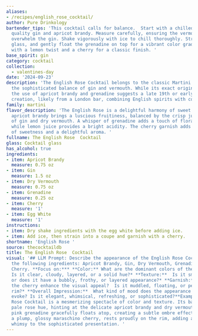 ```yaml
---
aliases:
- /recipes/english_rose_cocktail/
author: Pure Drinkology
bartender_tips: 'This cocktail calls for balance.  Start with a chilled glass. Use
  quality gin and apricot brandy. Measure carefully, ensuring the vermouth doesn''t
  overwhelm the gin. Shake vigorously with ice to chill thoroughly. Strain into the
  glass, and gently float the grenadine on top for a vibrant color gradient. Garnish
  with a lemon twist and a cherry for a classic finish. '
base_spirit: gin
category: cocktail
collection: 
  - valentines-day
date: '2024-09-23'
description: 'The English Rose Cocktail belongs to the classic Martini family, showcasing
  the sophisticated balance of gin and vermouth. While its exact origin is unknown,
  the use of apricot brandy and grenadine suggests a late 19th or early 20th century
  creation, likely from a London bar, combining English spirits with continental flavors. '
family: martini
flavor_description: 'The English Rose is a delightful harmony of sweet and tart. The
  apricot brandy brings a luscious fruitiness, balanced by the crisp juniper notes
  of gin and dry vermouth. A whisper of grenadine adds a touch of floral sweetness,
  while lemon juice provides a bright acidity. The cherry garnish adds a final touch
  of sweetness and a delightful aroma. '
fullname: The English Rose  Cocktail
glass: Cocktail glass
has_alcohol: true
ingredients:
- item: Apricot Brandy
  measure: 0.75 oz
- item: Gin
  measure: 1.5 oz
- item: Dry Vermouth
  measure: 0.75 oz
- item: Grenadine
  measure: 0.25 oz
- item: Cherry
  measure: '1'
- item: Egg White
  measure: '1'
instructions:
- item: Dry shake ingredients with the egg white before adding ice.
- item: Add ice, then strain into a coupe and garnish with a cherry.
shortname: 'English Rose '
source: thecocktaildb
title: The English Rose  Cocktail
visual: '## LLM Prompt: Describe the appearance of the English Rose Cocktail using
  the following ingredients: Apricot Brandy, Gin, Dry Vermouth, Grenadine, Lemon Juice,
  Cherry. **Focus on:*** **Color:** What are the dominant colors of the cocktail?
  Is it clear, cloudy, layered, or a solid hue?* **Texture:**  Is it smooth and silky,
  or does it have a bubbly, frothy, or layered appearance?* **Garnish:** How does
  the cherry enhance the visual appeal?  Is it muddled, floating, or perched on the
  rim?* **Overall Impression:**  What kind of mood does the appearance of the cocktail
  evoke? Is it elegant, whimsical, refreshing, or sophisticated?**Example:**The English
  Rose Cocktail is a mesmerizing spectacle of color and texture. Its base is a shimmering
  pale rose hue, hinting at the delicate apricot brandy and dry vermouth. A wisp of
  pink grenadine gracefully floats atop, creating a subtle ombre effect. The garnish,
  a plump, glossy maraschino cherry, rests proudly on the rim, adding a touch of playful
  whimsy to the sophisticated presentation. '
---
```



